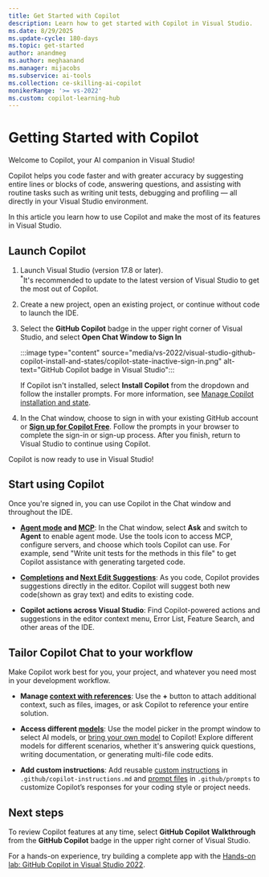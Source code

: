 ```yaml
---
title: Get Started with Copilot
description: Learn how to get started with Copilot in Visual Studio.
ms.date: 8/29/2025
ms.update-cycle: 180-days
ms.topic: get-started
author: anandmeg
ms.author: meghaanand
ms.manager: mijacobs
ms.subservice: ai-tools
ms.collection: ce-skilling-ai-copilot 
monikerRange: '>= vs-2022'
ms.custom: copilot-learning-hub
---
```


# Getting Started with Copilot

Welcome to Copilot, your AI companion in Visual Studio!

Copilot helps you code faster and with greater accuracy by suggesting entire lines or blocks of code, answering questions, and assisting with routine tasks such as writing unit tests, debugging and profiling — all directly in your Visual Studio environment.

In this article you learn how to use Copilot and make the most of its features in Visual Studio.

## Launch Copilot

1. Launch Visual Studio (version 17.8 or later). </br>
   <sup>*</sup>It's recommended to update to the latest version of Visual Studio to get the most out of Copilot.
1. Create a new project, open an existing project, or continue without code to launch the IDE.
1. Select the **GitHub Copilot** badge in the upper right corner of Visual Studio, and select **Open Chat Window to Sign In**

   :::image type="content" source="media/vs-2022/visual-studio-github-copilot-install-and-states/copilot-state-inactive-sign-in.png" alt-text="GitHub Copilot badge in Visual Studio":::

   If Copilot isn't installed, select **Install Copilot** from the dropdown and follow the installer prompts. For more information, see [Manage Copilot installation and state](visual-studio-github-copilot-install-and-states.md).

1. In the Chat window, choose to sign in with your existing GitHub account or [**Sign up for Copilot Free**](copilot-free-plan.md). Follow the prompts in your browser to complete the sign-in or sign-up process. After you finish, return to Visual Studio to continue using Copilot.

Copilot is now ready to use in Visual Studio!

## Start using Copilot

Once you're signed in, you can use Copilot in the Chat window and throughout the IDE.

- **[Agent mode](copilot-agent-mode.md) and [MCP](mcp-servers.md)**: In the Chat window, select **Ask** and switch to **Agent** to enable agent mode. Use the tools icon to access MCP, configure servers, and choose which tools Copilot can use. For example, send "Write unit tests for the methods in this file" to get Copilot assistance with generating targeted code.

- **[Completions](visual-studio-github-copilot-extension.md) and [Next Edit Suggestions](copilot-next-edit-suggestions.md)**: As you code, Copilot provides suggestions directly in the editor. Copilot will suggest both new code(shown as gray text) and edits to existing code.

- **Copilot actions across Visual Studio**: Find Copilot-powered actions and suggestions in the editor context menu, Error List, Feature Search, and other areas of the IDE.

## Tailor Copilot Chat to your workflow

Make Copilot work best for you, your project, and whatever you need most in your development workflow.

- **Manage [context with references](copilot-chat-context-references.md)**: Use the **+** button to attach additional context, such as files, images, or ask Copilot to reference your entire solution.

- **Access different [models](copilot-usage-and-models.md#understand-model-selection)**: Use the model picker in the prompt window to select AI models, or [bring your own model](copilot-select-add-models.md#bring-your-own-model-byom) to Copilot! Explore different models for different scenarios, whether it's answering quick questions, writing documentation, or generating multi-file code edits.

- **Add custom instructions**: Add reusable [custom instructions](copilot-chat-context.md#enable-custom-instructions) in `.github/copilot-instructions.md` and [prompt files](copilot-chat-context.md#use-prompt-files) in `.github/prompts` to customize Copilot’s responses for your coding style or project needs.

## Next steps

To review Copilot features at any time, select **GitHub Copilot Walkthrough** from the **GitHub Copilot** badge in the upper right corner of Visual Studio.

For a hands-on experience, try building a complete app with the [Hands-on lab: GitHub Copilot in Visual Studio 2022](https://github.com/dotnet-presentations/build-2025-lab300).
